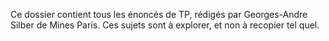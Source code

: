 Ce dossier contient tous les énoncés de TP, rédigés par Georges-Andre Silber de Mines Paris. 
Ces sujets sont à explorer, et non à recopier tel quel. 

